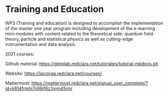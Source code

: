 # Training and Education

WP3 (Training and education) is designed to accomplish the implementation of the master one year program including development of the e-learning mini-modules with content related to the theoretical side: quantum field theory, particle and statistical physics as well as cutting-edge instrumentation and data analysis. 

2021 courses:

Github material: https://gitmilab.redclara.net/tutoriales/tutorial-mkdocs.git

Website: https://laconga.redclara.net/courses/

Mattermost: https://mattermost.redclara.net/signup_user_complete/?id=k814fnphi7n98jf8z3yjm45jmr
